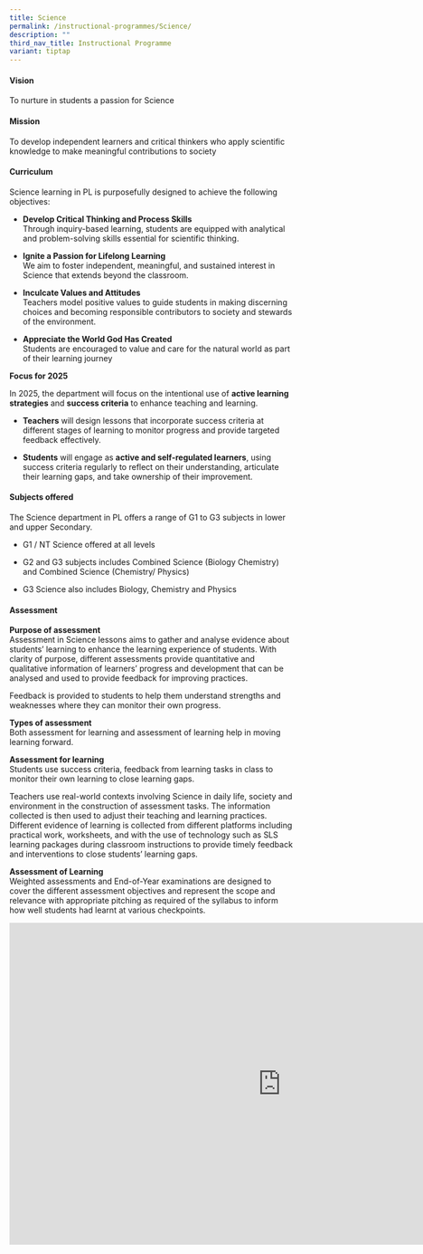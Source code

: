 ```yaml
---
title: Science
permalink: /instructional-programmes/Science/
description: ""
third_nav_title: Instructional Programme
variant: tiptap
---
```

<h4><strong>Vision</strong></h4>
<p>To nurture in students a passion for Science</p>
<h4><strong>Mission</strong></h4>
<p>To develop independent learners and critical thinkers who apply scientific
knowledge to make meaningful contributions to society</p>
<h4><strong>Curriculum</strong></h4>
<p>Science learning in PL is purposefully designed to achieve the following
objectives:</p>
<ul data-tight="true" class="tight">
<li>
<p><strong>Develop Critical Thinking and Process Skills</strong>
<br>Through inquiry-based learning, students are equipped with analytical
and problem-solving skills essential for scientific thinking.</p>
</li>
<li>
<p><strong>Ignite a Passion for Lifelong Learning</strong>
<br>We aim to foster independent, meaningful, and sustained interest in Science
that extends beyond the classroom.</p>
</li>
<li>
<p><strong>Inculcate Values and Attitudes</strong>
<br>Teachers model positive values to guide students in making discerning
choices and becoming responsible contributors to society and stewards of
the environment.</p>
</li>
<li>
<p><strong>Appreciate the World God Has Created</strong>
<br>Students are encouraged to value and care for the natural world as part
of their learning journey</p>
</li>
</ul>
<p><strong>Focus for 2025</strong>
</p>
<p>In 2025, the department will focus on the intentional use of <strong>active learning strategies</strong> and <strong>success criteria</strong> to
enhance teaching and learning.</p>
<ul data-tight="true" class="tight">
<li>
<p><strong>Teachers</strong> will design lessons that incorporate success
criteria at different stages of learning to monitor progress and provide
targeted feedback effectively.</p>
</li>
<li>
<p><strong>Students</strong> will engage as <strong>active and self-regulated learners</strong>,
using success criteria regularly to reflect on their understanding, articulate
their learning gaps, and take ownership of their improvement.</p>
</li>
</ul>
<h4><strong>Subjects offered</strong></h4>
<p>The Science department in PL offers a range of G1 to G3 subjects in lower
and upper Secondary.</p>
<ul data-tight="true" class="tight">
<li>
<p>G1 / NT Science offered at all levels</p>
</li>
<li>
<p>G2 and G3 subjects includes Combined Science (Biology Chemistry) and Combined
Science (Chemistry/ Physics)</p>
</li>
<li>
<p>G3 Science also includes Biology, Chemistry and Physics</p>
</li>
</ul>
<h4><strong>Assessment</strong></h4>
<p><strong>Purpose of assessment</strong>
<br>Assessment in Science lessons aims to gather and analyse evidence about
students’ learning to enhance the learning experience of students. With
clarity of purpose, different assessments provide quantitative and qualitative
information of learners’ progress and development that can be analysed
and used to provide feedback for improving practices.</p>
<p>Feedback is provided to students to help them understand strengths and
weaknesses where they can monitor their own progress.</p>
<p><strong>Types of assessment</strong>
<br>Both assessment for learning and assessment of learning help in moving
learning forward.</p>
<p><strong>Assessment for learning</strong>
<br>Students use success criteria, feedback from learning tasks in class to
monitor their own learning to close learning gaps.</p>
<p>Teachers use real-world contexts involving Science in daily life, society
and environment in the construction of assessment tasks. The information
collected is then used to adjust their teaching and learning practices.
Different evidence of learning is collected from different platforms including
practical work, worksheets, and with the use of technology such as SLS
learning packages during classroom instructions to provide timely feedback
and interventions to close students’ learning gaps.&nbsp;</p>
<p><strong>Assessment of Learning</strong>
<br>Weighted assessments and End-of-Year examinations are designed to cover
the different assessment objectives and represent the scope and relevance
with appropriate pitching as required of the syllabus to inform how well
students had learnt at various checkpoints.&nbsp;</p>
<div class="iframe-wrapper">
<iframe height="569" width="960" allowfullscreen="true" frameborder="0" src="https://docs.google.com/presentation/d/1U71qfEngnlu4HmiRQeOSYFzVN9QdvOXn424amzHk40A/embed?start=true&amp;loop=true&amp;delayms=3000"></iframe>
</div>
<p></p>